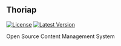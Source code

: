 ## Thoriap

[![License](http://img.shields.io/packagist/l/doctrine/orm.svg)](https://github.com/thoriap/thoriap)
[![Latest Version](http://img.shields.io/badge/release-beta-blue.svg)](https://github.com/thoriap/thoriap/releases)

Open Source Content Management System
